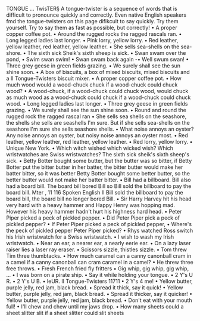 TONGUE ... TwisTER§ A tongue-twister is a sequence of words that is difficult to pronounce quickly and correctly. Even native English speakers fmd the tongue-twisters on this page difikcult to say quickly. Try them yourself. Try to say them as fast as possible, but correctly! 
• A proper copper coffee pot.
 • Around the rugged rocks the ragged rascals ran.
  • Long legged ladies last longer. 
  • Pink lorry, yellow lorry. 
  • Red leather, yellow leather, red leather, yellow leather.
  • She sells sea-shells on the sea-shore. 
  • The sixth sick Sheik's sixth sheep is sick. 
  • Swan swam over the pond, • Swim swan swim! • Swan swam back again -• Well swum swan! • Three grey geese in green fields grazing. • We surely shall see the sun shine soon. • A box of biscuits, a box of mixed biscuits, mixed biscuits and a II Tongue-Twisters biscuit mixer. • A proper copper coffee pot. • How much wood would a wood-chuck chuck if a wood-chuck could chuck wood? • A wood-chuck, if a wood-chuck could chuck wood, would chuck as much wood as a wood-chuck could chuck if a wood-chuck could chuck wood. • Long legged ladies last longer. • Three grey geese in green fields grazing. • We surely shall see the sun shine soon. • Round and round the rugged rock the ragged rascal ran • She sells sea shells on the seashore, the shells she sells are seashells I'm sure. But if she sells sea-shells on the seashore I'm sure she sells seashore shells. • What noise annoys an oyster? Any noise annoys an oyster, but noisy noise annoys an oyster most. • Red leather, yellow leather, red leather, yellow leather. • Red lorry, yellow lorry. • Unique New York. • Which witch wished which wicked wish? Which wristwatches are Swiss wristwatches? The sixth sick sheik's sixth sheep's sick. • Betty Botter bought some butter, but the butter was so bitter, if Betty Botter put the bitter butter in her batter, the bitter butter would make her batter bitter, so it was better Betty Botter bought some better butter, so the better butter would not make her batter bitter. • Bill had a billboard. Bill also had a board bill. The board bill bored Bill so Bill sold the billboard to pay the board bill. Mter , 11 116 Spoken English II Bill sold the billboard to pay the board bill, the board bill no longer bored Bill. • Sir Harry Harvey hit his head very hard with a heavy hammer and Happy Henry was hopping mad. However his heavy hammer hadn't hurt his highness hard head. • Peter Piper picked a peck of pickled pepper. • Did Peter Piper pick a peck of pickled pepper? • If Peter Piper picked a peck of pickled pepper, • Where's the peck of pickled pepper Peter Piper picked? • Rhys watched Ross switch his Irish wristwatch for a Swiss wristwatch. • I wish to wash my Irish wristwatch. • Near an ear, a nearer ear, a nearly eerie ear. • On a lazy laser raiser lies a laser ray eraser. • Scissors sizzle, thistles sizzle. • Tom threw Tim three thumbtacks. • How much caramel can a canny canonball cram in a camel if a canny canonball can cram caramel in a camel? • He threw three free throws. • Fresh French fried fly fritters • Gig whip, gig whip, gig whip, ... • I was born on a pirate ship. • Say it while holding your tongue. • 2 Y's U R. • 2 Y's U B. • leUR. II Tongue-Twisters 11711 • 2 Y's 4 me! • Yellow butter, purple jelly, red jam, black bread. • Spread it thick, say it quick! 
  • Yellow butter, purple jelly, red jam, black bread. 
  • Spread it thicker, say it quicker!
   • Yellow butter, purple jelly, red jam, black bread. 
  • Don't eat with your mouth full! 
  • I'll chew and chew until my jaws drop. 
  • How many sheets could a sheet slitter slit if a sheet slitter could slit sheets